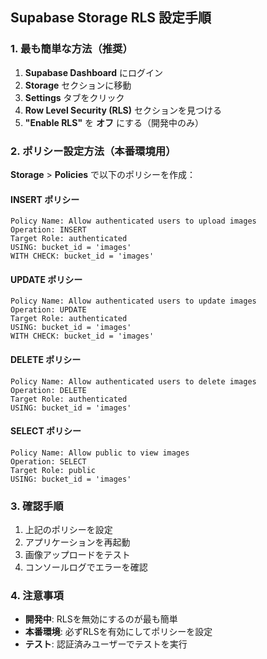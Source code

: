 ## Supabase Storage RLS 設定手順

### 1. 最も簡単な方法（推奨）

1. **Supabase Dashboard** にログイン
2. **Storage** セクションに移動
3. **Settings** タブをクリック
4. **Row Level Security (RLS)** セクションを見つける
5. **"Enable RLS"** を **オフ** にする（開発中のみ）

### 2. ポリシー設定方法（本番環境用）

**Storage** > **Policies** で以下のポリシーを作成：

#### INSERT ポリシー
```
Policy Name: Allow authenticated users to upload images
Operation: INSERT
Target Role: authenticated
USING: bucket_id = 'images'
WITH CHECK: bucket_id = 'images'
```

#### UPDATE ポリシー
```
Policy Name: Allow authenticated users to update images
Operation: UPDATE
Target Role: authenticated
USING: bucket_id = 'images'
WITH CHECK: bucket_id = 'images'
```

#### DELETE ポリシー
```
Policy Name: Allow authenticated users to delete images
Operation: DELETE
Target Role: authenticated
USING: bucket_id = 'images'
```

#### SELECT ポリシー
```
Policy Name: Allow public to view images
Operation: SELECT
Target Role: public
USING: bucket_id = 'images'
```

### 3. 確認手順

1. 上記のポリシーを設定
2. アプリケーションを再起動
3. 画像アップロードをテスト
4. コンソールログでエラーを確認

### 4. 注意事項

- **開発中**: RLSを無効にするのが最も簡単
- **本番環境**: 必ずRLSを有効にしてポリシーを設定
- **テスト**: 認証済みユーザーでテストを実行
